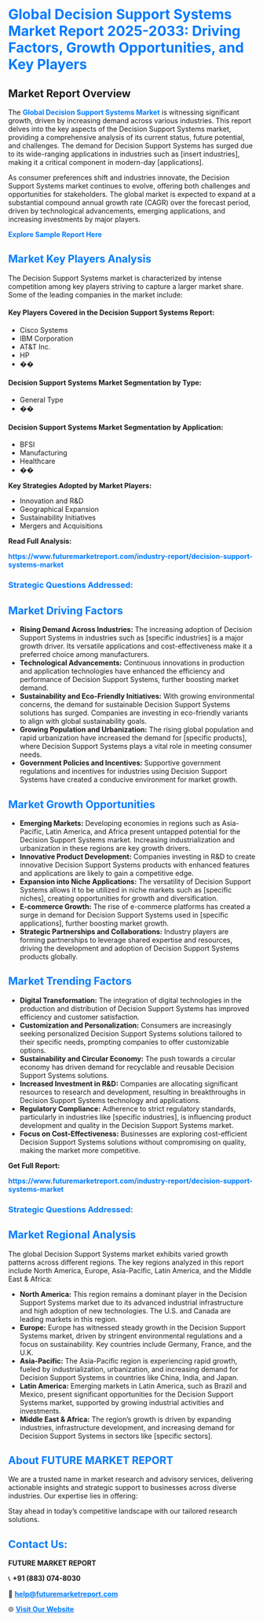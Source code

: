 <h1 style="color: #007BFF;">Global Decision Support Systems Market Report 2025-2033: Driving Factors, Growth Opportunities, and Key Players</h1>

<section id="overview">
<h2>Market Report Overview</h2>
<p>The <a href="https://www.futuremarketreport.com/industry-report/decision-support-systems-market" style="color: #007BFF; text-decoration: none;"><strong>Global Decision Support Systems Market</strong></a> is witnessing significant growth, driven by increasing demand across various industries. This report delves into the key aspects of the Decision Support Systems market, providing a comprehensive analysis of its current status, future potential, and challenges. The demand for Decision Support Systems has surged due to its wide-ranging applications in industries such as [insert industries], making it a critical component in modern-day [applications].</p>
<p>As consumer preferences shift and industries innovate, the Decision Support Systems market continues to evolve, offering both challenges and opportunities for stakeholders. The global market is expected to expand at a substantial compound annual growth rate (CAGR) over the forecast period, driven by technological advancements, emerging applications, and increasing investments by major players.</p>
</section>

<section id="overview">
<p><a href="https://www.futuremarketreport.com/request-sample/reportId=114022" style="color: #007BFF; text-decoration: none;"><strong>Explore Sample Report Here</strong></a></p>
</section>

<section id="key-players">
<h2 style="color: #007BFF;">Market Key Players Analysis</h2>
<p>The Decision Support Systems market is characterized by intense competition among key players striving to capture a larger market share. Some of the leading companies in the market include:</p>
<h4>Key Players Covered in the Decision Support Systems Report:</h4>
<ul><li>Cisco Systems</li><li>IBM Corporation</li><li>AT&amp;T Inc.</li><li>HP</li><li>��</li></ul>
<h4>Decision Support Systems Market Segmentation by Type:</h4>
<ul><li>General Type</li><li>��</li></ul>

<h4>Decision Support Systems Market Segmentation by Application:</h4>
<ul><li>BFSI</li><li>Manufacturing</li><li>Healthcare</li><li>��</li></ul>
<p><strong>Key Strategies Adopted by Market Players:</strong></p>
<ul>
<li>Innovation and R&D</li>
<li>Geographical Expansion</li>
<li>Sustainability Initiatives</li>
<li>Mergers and Acquisitions</li>
</ul>
</section>

<section>
<p><strong>Read Full Analysis: </strong></p><a href="https://www.futuremarketreport.com/industry-report/decision-support-systems-market" style="color: #007BFF; text-decoration: none;"><strong>https://www.futuremarketreport.com/industry-report/decision-support-systems-market</strong></a>
<h3 style="color: #007BFF;">Strategic Questions Addressed:</h3>
</section>

<section id="driving-factors">
<h2 style="color: #007BFF;">Market Driving Factors</h2>
<ul>
<li><strong>Rising Demand Across Industries:</strong> The increasing adoption of Decision Support Systems in industries such as [specific industries] is a major growth driver. Its versatile applications and cost-effectiveness make it a preferred choice among manufacturers.</li>
<li><strong>Technological Advancements:</strong> Continuous innovations in production and application technologies have enhanced the efficiency and performance of Decision Support Systems, further boosting market demand.</li>
<li><strong>Sustainability and Eco-Friendly Initiatives:</strong> With growing environmental concerns, the demand for sustainable Decision Support Systems solutions has surged. Companies are investing in eco-friendly variants to align with global sustainability goals.</li>
<li><strong>Growing Population and Urbanization:</strong> The rising global population and rapid urbanization have increased the demand for [specific products], where Decision Support Systems plays a vital role in meeting consumer needs.</li>
<li><strong>Government Policies and Incentives:</strong> Supportive government regulations and incentives for industries using Decision Support Systems have created a conducive environment for market growth.</li>
</ul>
</section>

<section id="growth-opportunities">
<h2 style="color: #007BFF;">Market Growth Opportunities</h2>
<ul>
<li><strong>Emerging Markets:</strong> Developing economies in regions such as Asia-Pacific, Latin America, and Africa present untapped potential for the Decision Support Systems market. Increasing industrialization and urbanization in these regions are key growth drivers.</li>
<li><strong>Innovative Product Development:</strong> Companies investing in R&D to create innovative Decision Support Systems products with enhanced features and applications are likely to gain a competitive edge.</li>
<li><strong>Expansion into Niche Applications:</strong> The versatility of Decision Support Systems allows it to be utilized in niche markets such as [specific niches], creating opportunities for growth and diversification.</li>
<li><strong>E-commerce Growth:</strong> The rise of e-commerce platforms has created a surge in demand for Decision Support Systems used in [specific applications], further boosting market growth.</li>
<li><strong>Strategic Partnerships and Collaborations:</strong> Industry players are forming partnerships to leverage shared expertise and resources, driving the development and adoption of Decision Support Systems products globally.</li>
</ul>
</section>

<section id="trending-factors">
<h2 style="color: #007BFF;">Market Trending Factors</h2>
<ul>
<li><strong>Digital Transformation:</strong> The integration of digital technologies in the production and distribution of Decision Support Systems has improved efficiency and customer satisfaction.</li>
<li><strong>Customization and Personalization:</strong> Consumers are increasingly seeking personalized Decision Support Systems solutions tailored to their specific needs, prompting companies to offer customizable options.</li>
<li><strong>Sustainability and Circular Economy:</strong> The push towards a circular economy has driven demand for recyclable and reusable Decision Support Systems solutions.</li>
<li><strong>Increased Investment in R&D:</strong> Companies are allocating significant resources to research and development, resulting in breakthroughs in Decision Support Systems technology and applications.</li>
<li><strong>Regulatory Compliance:</strong> Adherence to strict regulatory standards, particularly in industries like [specific industries], is influencing product development and quality in the Decision Support Systems market.</li>
<li><strong>Focus on Cost-Effectiveness:</strong> Businesses are exploring cost-efficient Decision Support Systems solutions without compromising on quality, making the market more competitive.</li>
</ul>
</section>

<section>
<p><strong>Get Full Report: </strong></p><a href="https://www.futuremarketreport.com/industry-report/decision-support-systems-market" style="color: #007BFF; text-decoration: none;"><strong>https://www.futuremarketreport.com/industry-report/decision-support-systems-market</strong></a>
<h3 style="color: #007BFF;">Strategic Questions Addressed:</h3>
</section>


<section id="regional-analysis">
<h2 style="color: #007BFF;">Market Regional Analysis</h2>
<p>The global Decision Support Systems market exhibits varied growth patterns across different regions. The key regions analyzed in this report include North America, Europe, Asia-Pacific, Latin America, and the Middle East & Africa:</p>
<ul>
<li><strong>North America:</strong> This region remains a dominant player in the Decision Support Systems market due to its advanced industrial infrastructure and high adoption of new technologies. The U.S. and Canada are leading markets in this region.</li>
<li><strong>Europe:</strong> Europe has witnessed steady growth in the Decision Support Systems market, driven by stringent environmental regulations and a focus on sustainability. Key countries include Germany, France, and the U.K.</li>
<li><strong>Asia-Pacific:</strong> The Asia-Pacific region is experiencing rapid growth, fueled by industrialization, urbanization, and increasing demand for Decision Support Systems in countries like China, India, and Japan.</li>
<li><strong>Latin America:</strong> Emerging markets in Latin America, such as Brazil and Mexico, present significant opportunities for the Decision Support Systems market, supported by growing industrial activities and investments.</li>
<li><strong>Middle East & Africa:</strong> The region’s growth is driven by expanding industries, infrastructure development, and increasing demand for Decision Support Systems in sectors like [specific sectors].</li>
</ul>
</section>

<footer>
<h2 style="color: #007BFF;">About FUTURE MARKET REPORT</h2>
<p>We are a trusted name in market research and advisory services, delivering actionable insights and strategic support to businesses across diverse industries. Our expertise lies in offering:</p>

<p>Stay ahead in today’s competitive landscape with our tailored research solutions.</p>

<h2 style="color: #007BFF;">Contact Us:</h2>
<p><strong>FUTURE MARKET REPORT</strong></p>
<p>📞 <strong>+91 (883) 074-8030</strong></p>
<p>📧 <strong><a href="mailto:help@futuremarketreport.com" style="color: #007BFF;">help@futuremarketreport.com</a></strong></p>
<p>🌐 <strong><a href="https://www.futuremarketreport.com/" style="color: #007BFF;">Visit Our Website</a></strong></p>
</footer>